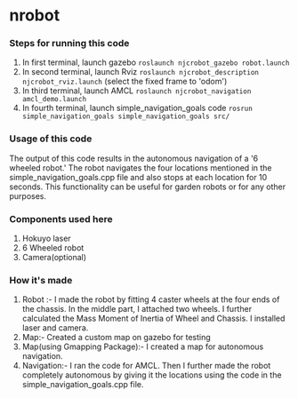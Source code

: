 # nrobot
### Steps for running this code
1. In first terminal, launch gazebo `roslaunch njcrobot_gazebo robot.launch`
2. In second terminal, launch Rviz `roslaunch njcrobot_description njcrobot_rviz.launch` (select the fixed frame to 'odom')
3. In third terminal, launch AMCL `roslaunch njcrobot_navigation amcl_demo.launch`
4. In fourth terminal, launch simple_navigation_goals code `rosrun simple_navigation_goals simple_navigation_goals src/`
### Usage of this code
The output of this code results in the autonomous navigation of a '6 wheeled robot.' The robot navigates the four locations mentioned in the simple_navigation_goals.cpp file and also stops at each location for 10 seconds. This functionality can be useful for garden robots or for any other purposes.
### Components used here
1. Hokuyo laser
2. 6 Wheeled robot
3. Camera(optional)
### How it's made
1. Robot :- I made the robot by fitting 4 caster wheels at the four ends of the chassis. In the middle part, I attached two wheels. I further calculated the Mass Moment of Inertia of Wheel and Chassis. I installed laser and camera.
2. Map:- Created a custom map on gazebo for testing
3. Map(using Gmapping Package):- I created a map for autonomous navigation.
4. Navigation:- I ran the code for AMCL. Then I further made the robot completely autonomous by giving it the locations using the code in the simple_navigation_goals.cpp file.
